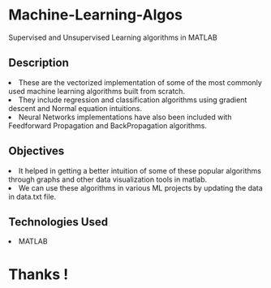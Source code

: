 # Machine-Learning-Algos
Supervised and Unsupervised Learning algorithms in MATLAB

## Description
<li> These are the vectorized implementation of some of the most commonly used machine learning algorithms built from scratch.
<li> They include regression and classification algorithms using gradient descent
and Normal equation intuitions.
<li> Neural Networks implementations have also been included with Feedforward Propagation and BackPropagation algorithms.

## Objectives
<li> It helped in getting a better intuition of some of these popular algorithms through graphs and other data visualization tools in matlab.
<li> We can use these algorithms in various ML projects by updating the data in data.txt file.
  
## Technologies Used
  <li> MATLAB
  
# Thanks !
